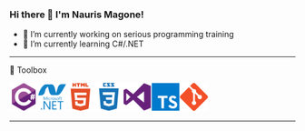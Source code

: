 ### Hi there 👋   I'm Nauris Magone!

- 🔭 I’m currently working on serious programming training
- 🌱 I’m currently learning C#/.NET

---

🧰 Toolbox

<img src="https://github.com/devicons/devicon/blob/master/icons/csharp/csharp-original.svg" alt="Csharp" width="50" height="50"><img src="https://github.com/devicons/devicon/blob/master/icons/dot-net/dot-net-plain-wordmark.svg" alt="dotNET" width="50" height="50"><img src="https://github.com/devicons/devicon/blob/master/icons/html5/html5-plain-wordmark.svg" alt="HTML5" width="50" height="50"><img src="https://github.com/devicons/devicon/blob/master/icons/css3/css3-plain-wordmark.svg" alt="CSS3" width="50" height="50"><img src="https://github.com/devicons/devicon/blob/master/icons/visualstudio/visualstudio-plain.svg" alt="VisualStudio" width="50" height="50"><img src="https://github.com/devicons/devicon/blob/master/icons/typescript/typescript-original.svg" alt="TypeScript" width="50" height="50"><img src="https://github.com/devicons/devicon/blob/master/icons/git/git-original.svg" alt="Git" width="50" height="50">

---

